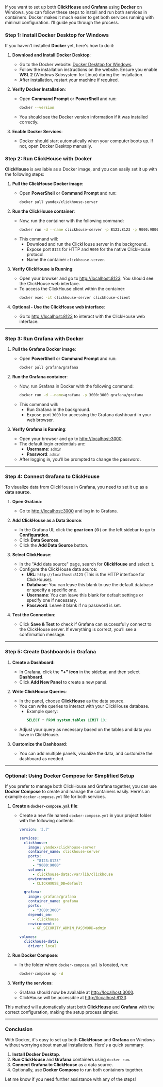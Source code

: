 If you want to set up both **ClickHouse** and **Grafana** using **Docker** on Windows, you can follow these steps to install and run both services in containers. Docker makes it much easier to get both services running with minimal configuration. I'll guide you through the process.

### Step 1: Install Docker Desktop for Windows

If you haven't installed **Docker** yet, here's how to do it:

1. **Download and Install Docker Desktop**:
   - Go to the Docker website: [Docker Desktop for Windows](https://www.docker.com/products/docker-desktop).
   - Follow the installation instructions on the website. Ensure you enable **WSL 2** (Windows Subsystem for Linux) during the installation.
   - After installation, restart your machine if required.
   
2. **Verify Docker Installation**:
   - Open **Command Prompt** or **PowerShell** and run:
     ```bash
     docker --version
     ```
   - You should see the Docker version information if it was installed correctly.

3. **Enable Docker Services**:
   - Docker should start automatically when your computer boots up. If not, open Docker Desktop manually.

### Step 2: Run ClickHouse with Docker

**ClickHouse** is available as a Docker image, and you can easily set it up with the following steps:

1. **Pull the ClickHouse Docker image**:
   - Open **PowerShell** or **Command Prompt** and run:
     ```bash
     docker pull yandex/clickhouse-server
     ```

2. **Run the ClickHouse container**:
   - Now, run the container with the following command:
     ```bash
     docker run -d --name clickhouse-server -p 8123:8123 -p 9000:9000 yandex/clickhouse-server
     ```
   - This command will:
     - Download and run the ClickHouse server in the background.
     - Expose port `8123` for HTTP and `9000` for the native ClickHouse protocol.
     - Name the container `clickhouse-server`.

3. **Verify ClickHouse is Running**:
   - Open your browser and go to [http://localhost:8123](http://localhost:8123). You should see the ClickHouse web interface.
   - To access the ClickHouse client within the container:
     ```bash
     docker exec -it clickhouse-server clickhouse-client
     ```

4. **Optional - Use the ClickHouse web interface**:
   - Go to [http://localhost:8123](http://localhost:8123) to interact with the ClickHouse web interface.

---

### Step 3: Run Grafana with Docker

1. **Pull the Grafana Docker image**:
   - Open **PowerShell** or **Command Prompt** and run:
     ```bash
     docker pull grafana/grafana
     ```

2. **Run the Grafana container**:
   - Now, run Grafana in Docker with the following command:
     ```bash
     docker run -d --name=grafana -p 3000:3000 grafana/grafana
     ```
   - This command will:
     - Run Grafana in the background.
     - Expose port `3000` for accessing the Grafana dashboard in your web browser.

3. **Verify Grafana is Running**:
   - Open your browser and go to [http://localhost:3000](http://localhost:3000).
   - The default login credentials are:
     - **Username**: `admin`
     - **Password**: `admin`
   - After logging in, you’ll be prompted to change the password.

---

### Step 4: Connect Grafana to ClickHouse

To visualize data from ClickHouse in Grafana, you need to set it up as a **data source**.

1. **Open Grafana**:
   - Go to [http://localhost:3000](http://localhost:3000) and log in to Grafana.

2. **Add ClickHouse as a Data Source**:
   - In the Grafana UI, click the **gear icon** (⚙️) on the left sidebar to go to **Configuration**.
   - Click **Data Sources**.
   - Click the **Add Data Source** button.

3. **Select ClickHouse**:
   - In the "Add data source" page, search for **ClickHouse** and select it.
   - Configure the ClickHouse data source:
     - **URL**: `http://localhost:8123` (This is the HTTP interface for ClickHouse).
     - **Database**: You can leave this blank to use the default database or specify a specific one.
     - **Username**: You can leave this blank for default settings or specify one if necessary.
     - **Password**: Leave it blank if no password is set.
   
4. **Test the Connection**:
   - Click **Save & Test** to check if Grafana can successfully connect to the ClickHouse server. If everything is correct, you’ll see a confirmation message.

---

### Step 5: Create Dashboards in Grafana

1. **Create a Dashboard**:
   - In Grafana, click the **"+" icon** in the sidebar, and then select **Dashboard**.
   - Click **Add New Panel** to create a new panel.

2. **Write ClickHouse Queries**:
   - In the panel, choose **ClickHouse** as the data source.
   - You can write queries to interact with your ClickHouse database.
     - Example query:
       ```sql
       SELECT * FROM system.tables LIMIT 10;
       ```
   - Adjust your query as necessary based on the tables and data you have in ClickHouse.

3. **Customize the Dashboard**:
   - You can add multiple panels, visualize the data, and customize the dashboard as needed.

---

### Optional: Using Docker Compose for Simplified Setup

If you prefer to manage both ClickHouse and Grafana together, you can use **Docker Compose** to create and manage the containers easily. Here's an example `docker-compose.yml` file for both services.

1. **Create a `docker-compose.yml` file**:
   - Create a new file named `docker-compose.yml` in your project folder with the following contents:
     ```yaml
     version: '3.7'

     services:
       clickhouse:
         image: yandex/clickhouse-server
         container_name: clickhouse-server
         ports:
           - "8123:8123"
           - "9000:9000"
         volumes:
           - clickhouse-data:/var/lib/clickhouse
         environment:
           - CLICKHOUSE_DB=default

       grafana:
         image: grafana/grafana
         container_name: grafana
         ports:
           - "3000:3000"
         depends_on:
           - clickhouse
         environment:
           - GF_SECURITY_ADMIN_PASSWORD=admin

     volumes:
       clickhouse-data:
         driver: local
     ```

2. **Run Docker Compose**:
   - In the folder where `docker-compose.yml` is located, run:
     ```bash
     docker-compose up -d
     ```

3. **Verify the services**:
   - Grafana should now be available at [http://localhost:3000](http://localhost:3000).
   - ClickHouse will be accessible at [http://localhost:8123](http://localhost:8123).

This method will automatically start both **ClickHouse** and **Grafana** with the correct configuration, making the setup process simpler.

---

### Conclusion

With Docker, it's easy to set up both **ClickHouse** and **Grafana** on Windows without worrying about manual installations. Here's a quick summary:

1. **Install Docker Desktop**.
2. **Run ClickHouse** and **Grafana** containers using `docker run`.
3. **Connect Grafana to ClickHouse** as a data source.
4. Optionally, use **Docker Compose** to run both containers together.

Let me know if you need further assistance with any of the steps!
